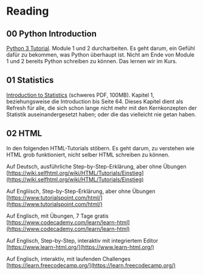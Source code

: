 # Reading


## 00 Python Introduction

[Python 3 Tutorial](https://www.sololearn.com/Course/Python/). Module 1 und 2 durcharbeiten. Es geht darum, ein Gefühl dafür zu bekommen, was Python überhaupt ist. Nicht am Ende von Module 1 und 2 bereits Python schreiben zu können. Das lernen wir im Kurs.



## 01 Statistics

[Introduction to Statistics](h00%20weitere%C2%A0Dokumente/reading/Online_Statistics_Education.pdf) (schweres PDF, 100MB). Kapitel 1, beziehungsweise die Introduction bis Seite 64. Dieses Kapitel dient als Refresh für alle, die sich schon lange nicht mehr mit den Kernkonzepten der Statistik auseinandergesetzt haben; oder die das vielleicht nie getan haben.


## 02 HTML

In den folgenden HTML-Tutorials stöbern. Es geht darum, zu verstehen wie HTML grob funktioniert, nicht selber HTML schreiben zu können.

Auf Deutsch, ausführliche Step-by-Step-Erklärung, aber ohne Übungen
[https://wiki.selfhtml.org/wiki/HTML/Tutorials/Einstieg](https://wiki.selfhtml.org/wiki/HTML/Tutorials/Einstieg)

Auf Engliisch, Step-by-Step-Erklärung, aber ohne Übungen
[https://www.tutorialspoint.com/html/](https://www.tutorialspoint.com/html/)

Auf Englisch, mit Übungen, 7 Tage gratis
[https://www.codecademy.com/learn/learn-html](https://www.codecademy.com/learn/learn-html)

Auf Englisch, Step-by-Step, interaktiv mit integriertem Editor
[https://www.learn-html.org/](https://www.learn-html.org/)

Auf Englisch, interaktiv, mit laufenden Challenges
[https://learn.freecodecamp.org/](https://learn.freecodecamp.org/)
